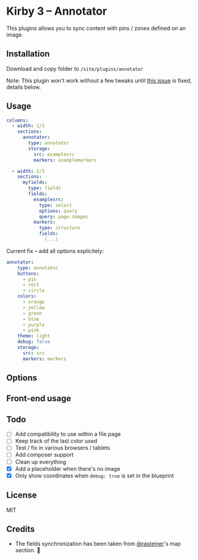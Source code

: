# Kirby 3 – Annotator

This plugins allows you to sync content with pins / zones defined on an image.

## Installation

Download and copy folder to ```/site/plugins/annotator```

Note: This plugin won't work without a few tweaks until [this issue](https://github.com/k-next/kirby/issues/1037) is fixed, details below.

## Usage

```yaml
columns:
  - width: 1/3
    sections:
      annotator:
        type: annotator
        storage:
          src: examplesrc
          markers: examplemarkers

  - width: 2/3
    sections:
      myfields:
        type: fields
        fields:
          examplesrc:
            type: select
            options: query
            query: page.images
          markers:
            type: structure
            fields:
              (...)
```

Current fix – add all options explicitely:

```yaml
annotator:
    type: annotator
    buttons:
      - pin
      - rect
      - circle
    colors:
      - orange
      - yellow
      - green
      - blue
      - purple
      - pink
    theme: light
    debug: false
    storage:
      src: src
      markers: markers
```


## Options

## Front-end usage

## Todo

- [ ] Add compatibility to use within a file page
- [ ] Keep track of the last color used
- [ ] Test / fix in various browsers / tablets
- [ ] Add composer support
- [ ] Clean up everything
- [X] Add a placeholder when there's no image
- [X] Only show coordinates when ```debug: true``` is set in the blueprint

## License

MIT

## Credits

- The fields synchronization has been taken from [@rasteiner](https://github.com/rasteiner/kn-map-section)'s map section. 🙏
